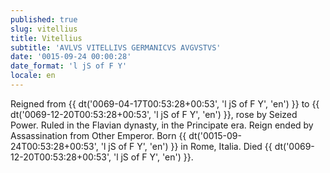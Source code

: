 ```yaml
---
published: true
slug: vitellius
title: Vitellius
subtitle: 'AVLVS VITELLIVS GERMANICVS AVGVSTVS'
date: '0015-09-24 00:00:28'
date_format: 'l jS of F Y'
locale: en
---
```


Reigned from {{ dt('0069-04-17T00:53:28+00:53', 'l jS of F Y', 'en') }} to {{ dt('0069-12-20T00:53:28+00:53', 'l jS of F Y', 'en') }}, rose by Seized Power. Ruled in the Flavian dynasty, in the Principate era. Reign ended by Assassination from Other Emperor. Born {{ dt('0015-09-24T00:53:28+00:53', 'l jS of F Y', 'en') }} in Rome, Italia. Died {{ dt('0069-12-20T00:53:28+00:53', 'l jS of F Y', 'en') }}.

